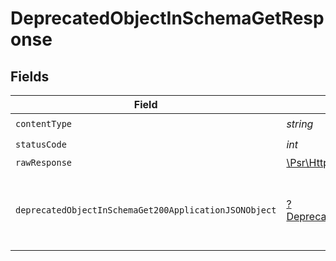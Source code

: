 # DeprecatedObjectInSchemaGetResponse


## Fields

| Field                                                                                                                      | Type                                                                                                                       | Required                                                                                                                   | Description                                                                                                                |
| -------------------------------------------------------------------------------------------------------------------------- | -------------------------------------------------------------------------------------------------------------------------- | -------------------------------------------------------------------------------------------------------------------------- | -------------------------------------------------------------------------------------------------------------------------- |
| `contentType`                                                                                                              | *string*                                                                                                                   | :heavy_check_mark:                                                                                                         | N/A                                                                                                                        |
| `statusCode`                                                                                                               | *int*                                                                                                                      | :heavy_check_mark:                                                                                                         | N/A                                                                                                                        |
| `rawResponse`                                                                                                              | [\Psr\Http\Message\ResponseInterface](https://www.php-fig.org/psr/psr-7/#33-psrhttpmessageresponseinterface)               | :heavy_minus_sign:                                                                                                         | N/A                                                                                                                        |
| `deprecatedObjectInSchemaGet200ApplicationJSONObject`                                                                      | [?DeprecatedObjectInSchemaGet200ApplicationJSON](../../models/operations/DeprecatedObjectInSchemaGet200ApplicationJSON.md) | :heavy_minus_sign:                                                                                                         | A successful response that contains a deprecatedObject sent in the request body                                            |